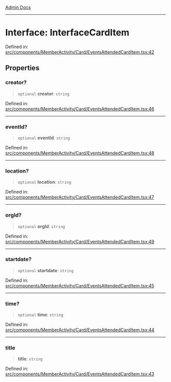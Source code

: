 [Admin Docs](/)

***

# Interface: InterfaceCardItem

Defined in: [src/components/MemberActivity/Card/EventsAttendedCardItem.tsx:42](https://github.com/PalisadoesFoundation/talawa-admin/blob/main/src/components/MemberActivity/Card/EventsAttendedCardItem.tsx#L42)

## Properties

### creator?

> `optional` **creator**: `string`

Defined in: [src/components/MemberActivity/Card/EventsAttendedCardItem.tsx:46](https://github.com/PalisadoesFoundation/talawa-admin/blob/main/src/components/MemberActivity/Card/EventsAttendedCardItem.tsx#L46)

***

### eventId?

> `optional` **eventId**: `string`

Defined in: [src/components/MemberActivity/Card/EventsAttendedCardItem.tsx:48](https://github.com/PalisadoesFoundation/talawa-admin/blob/main/src/components/MemberActivity/Card/EventsAttendedCardItem.tsx#L48)

***

### location?

> `optional` **location**: `string`

Defined in: [src/components/MemberActivity/Card/EventsAttendedCardItem.tsx:47](https://github.com/PalisadoesFoundation/talawa-admin/blob/main/src/components/MemberActivity/Card/EventsAttendedCardItem.tsx#L47)

***

### orgId?

> `optional` **orgId**: `string`

Defined in: [src/components/MemberActivity/Card/EventsAttendedCardItem.tsx:49](https://github.com/PalisadoesFoundation/talawa-admin/blob/main/src/components/MemberActivity/Card/EventsAttendedCardItem.tsx#L49)

***

### startdate?

> `optional` **startdate**: `string`

Defined in: [src/components/MemberActivity/Card/EventsAttendedCardItem.tsx:45](https://github.com/PalisadoesFoundation/talawa-admin/blob/main/src/components/MemberActivity/Card/EventsAttendedCardItem.tsx#L45)

***

### time?

> `optional` **time**: `string`

Defined in: [src/components/MemberActivity/Card/EventsAttendedCardItem.tsx:44](https://github.com/PalisadoesFoundation/talawa-admin/blob/main/src/components/MemberActivity/Card/EventsAttendedCardItem.tsx#L44)

***

### title

> **title**: `string`

Defined in: [src/components/MemberActivity/Card/EventsAttendedCardItem.tsx:43](https://github.com/PalisadoesFoundation/talawa-admin/blob/main/src/components/MemberActivity/Card/EventsAttendedCardItem.tsx#L43)
